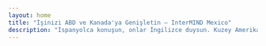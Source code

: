 ```yaml
---
layout: home
title: "İşinizi ABD ve Kanada'ya Genişletin — InterMIND Mexico"
description: "İspanyolca konuşun, onlar İngilizce duysun. Kuzey Amerika ortaklarıyla bağlantı kuran Meksikalı işletmeler için gerçek zamanlı çeviri."
---
```


<HeroSection
  title="**İspanyolca** Konuşun. <br>Onlar **İngilizce** Duysun. <br>Daha Fazla Anlaşma Kapatın."
  text="Gerçek zamanlı konuşma çevirisi ile Meksikalı işletmeleri ABD ve Kanada ortaklarıyla bağlayın.">
<NavButton buttonLabel="Daha Fazla Bilgi" buttonClass="brand" to="/" />
<NavButton buttonLabel="Asistan" buttonClass="alt" to="/chat" />
</HeroSection>

<br>
<VideoPlayer src="/promo/demo-en-mx.mp4" />
